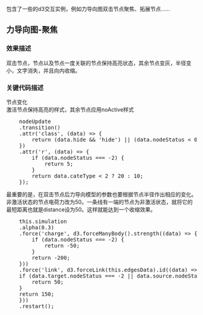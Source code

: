 包含了一些的d3交互实例，例如力导向图双击节点聚焦、拓展节点......
## 力导向图-聚焦
### 效果描述
双击节点，节点以及节点一度关联的节点保持高亮状态，其余节点变灰，半径变小，文字消失，并且向内收缩。
### 关键代码描述
节点变化<br/>
激活节点保持高亮的样式，其余节点应用noActive样式<br/>
<pre>
    nodeUpdate
    .transition()
    .attr('class', (data) => {
        return (data.hide && 'hide') || (data.nodeStatus < 0 && 'noActive') || (data.cateType === 0 && 'mainCompany') || (data.cateType === 1 && 'relativeCompany') || (data.cateType === 2 && 'relativePerson');
    })
    .attr('r', (data) => {
        if (data.nodeStatus === -2) {
            return 5;
        }
        return data.cateType < 2 ? 20 : 10;
    });
</pre>
最重要的是，在双击节点后力导向模型的参数也要根据节点半径作出相应的变化。非激活状态的节点电荷力改为50。一条线有一端的节点为非激活状态，就将它的最短距离也就是distance设为50。这样就能达到一个收缩效果。
<pre>
    this.simulation
    .alpha(0.3)
    .force('charge', d3.forceManyBody().strength((data) => {
        if (data.nodeStatus === -2) {
            return -50;
        }
        return -200;
    }))
    .force('link', d3.forceLink(this.edgesData).id((data) => { return data.name; }).distance((data) => {
    if (data.target.nodeStatus === -2 || data.source.nodeStatus === -2) {
        return 50;
    }
    return 150;
    }))
    .restart();
</pre>